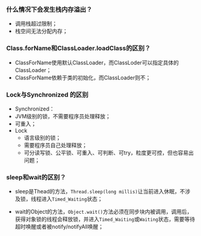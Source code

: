 

### 什么情况下会发生栈内存溢出？

* 调用栈超过限制；
* 栈空间无法分配内存；

### Class.forName和ClassLoader.loadClass的区别？

* ClassForName使用默认ClassLoader，而ClassLoder可以指定具体的ClassLoader；
* ClassForName依赖于类的初始化，而ClassLoader则不；

### Lock与Synchronized 的区别

*  Synchronized：
  * JVM级别的锁，不需要程序员处理释放；
  * 可重入；
* Lock
  * 语言级别的锁；
  * 需要程序员自己处理释放；
  * 可分读写锁、公平锁、可重入、可判断、可try，粒度更可控，但也容易出问题；

### sleep和wait的区别？

* sleep是Thead的方法，`Thread.sleep(long millis)`让当前进入休眠，不涉及锁，线程进入`Timed_Waiting`状态；

* wait的Object的方法，`Object.wait()`方法必须在同步块内被调用，调用后，获得对象锁的线程会释放锁，并进入`Timed_Waiting`或`Waiting`状态，需要等待超时唤醒或者被notify/notifyAll唤醒；

  ​

